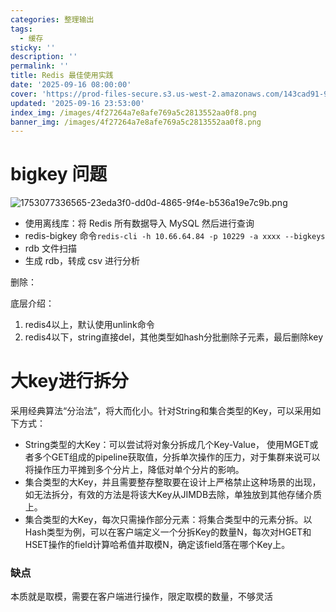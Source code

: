 ```yaml
---
categories: 整理输出
tags:
  - 缓存
sticky: ''
description: ''
permalink: ''
title: Redis 最佳使用实践
date: '2025-09-16 08:00:00'
cover: 'https://prod-files-secure.s3.us-west-2.amazonaws.com/143cad91-961b-48b0-82dc-78fbb6eb5abe/43539cac-2a74-4e44-9693-03381b35e458/106449882_p0.png?X-Amz-Algorithm=AWS4-HMAC-SHA256&X-Amz-Content-Sha256=UNSIGNED-PAYLOAD&X-Amz-Credential=ASIAZI2LB466XDVFXR2W%2F20250917%2Fus-west-2%2Fs3%2Faws4_request&X-Amz-Date=20250917T140046Z&X-Amz-Expires=3600&X-Amz-Security-Token=IQoJb3JpZ2luX2VjEC4aCXVzLXdlc3QtMiJGMEQCIH0n7%2BVm%2FAEkP7sb0MWttZ2rcg4%2B0bdIHRoz5owTC0y%2BAiBS%2Bzw9OxlMrcBaPI1JrvLjhnGkLTX%2FdP89uTUBdLxlOyqIBAin%2F%2F%2F%2F%2F%2F%2F%2F%2F%2F8BEAAaDDYzNzQyMzE4MzgwNSIMfMGGF5uxG7VWNfAfKtwD6bL3Gr7tFnAbKDI1RZH3nJn8Im3wGytmuUaQ7oZl7PN37YY1zv5dMMbAIx2krr0CrShjfBzQrEfT%2Fh2dSkptSM63rrR9iGOIBr3hly8Vcw0KTCE1v%2BQpEaXwDX1GI0oZ3G7b1W%2F8fp1xlNGKNIusklhQ2kPJf2xCpum9C5AA9zjjD4lRtM7EwKVSSFYWBZdP%2FUI8HmbWlK8t1XtPghoYUzBa3%2FhqkmgbvfRE9v55PgOVH0jLUGvHv6hVLJw7%2FQgCK47LG0HPA1CbvsEqxSWQ3Pk%2F1xLGm9MfP%2FwWouO0M7zZiK2YRlkfbRZ0bYjTG%2FpuuJ5ehuuj0QJUd%2FsDEkTH2nNTi%2ByYfnamGJVxVW4PdOHN5G%2BkRHQQnIXlkt8ouijk7vugXdmwbFTs8RSBPYGC85046XU0bdjk24Y%2BrNjYETIDDec%2FLa5C3uhxHYQZoRh76YdoE4SQUciJnN1MENBBLx%2Fa%2Bxlbra4uMXVowpcZpn%2Fz40dFLN3hz0T31oi2g9r%2Be9xNWAY9h8mR9CefR59QKeAWdUD0ReeLvLUMwVVEcdNhJWL%2FkqGzU9NuHFkKlz5N0ZGpxb6topslMJradC426t2FzNVedXagGCc9QJ4QkapU1ssc%2BoT3r%2FRdZAgwj%2FiqxgY6pgE1w8XyPuaQIByhhWcxG%2B7unnMi6%2Fn%2FvmhKclOO%2BXLaWsbQ1qZJ%2FMdcdC%2FYw4zpMRVPoiia9BqOTEbeByJUQtHRYb4%2B%2BX4ZOmwnpnyGKX7A1uR562%2Fte8eBeZjs4SKcFi6lgpgyfoENrj6O%2BplVslwTuaW%2FLOLVsJLBVWDqk5ofDgTbMjnxOqU%2FDz1%2B3nNVutOVuvTh8nceipgSsmGbkfrEm4yz4Sw1&X-Amz-Signature=bff3f307aa4fbdbfb4d4e7de28b6b62eb93ce97a0a279659c770858983160d28&X-Amz-SignedHeaders=host&x-amz-checksum-mode=ENABLED&x-id=GetObject'
updated: '2025-09-16 23:53:00'
index_img: /images/4f27264a7e8afe769a5c2813552aa0f8.png
banner_img: /images/4f27264a7e8afe769a5c2813552aa0f8.png
---
```


# bigkey 问题


![1753077336565-23eda3f0-dd0d-4865-9f4e-b536a19e7c9b.png](/images/c6758344cbe13f3ebf0f8718f40ab3f3.png)

- 使用离线库：将 Redis 所有数据导入 MySQL 然后进行查询
- redis-bigkey 命令`redis-cli -h 10.66.64.84 -p 10229 -a xxxx --bigkeys`
- rdb 文件扫描
- 生成 rdb，转成 csv 进行分析

删除：


底层介绍：

1. redis4以上，默认使用unlink命令
2. redis4以下，string直接del，其他类型如hash分批删除子元素，最后删除key

# 大key进行拆分


采用经典算法“分治法”，将大而化小。针对String和集合类型的Key，可以采用如下方式：

- String类型的大Key：可以尝试将对象分拆成几个Key-Value， 使用MGET或者多个GET组成的pipeline获取值，分拆单次操作的压力，对于集群来说可以将操作压力平摊到多个分片上，降低对单个分片的影响。
- 集合类型的大Key，并且需要整存整取要在设计上严格禁止这种场景的出现，如无法拆分，有效的方法是将该大Key从JIMDB去除，单独放到其他存储介质上。
- 集合类型的大Key，每次只需操作部分元素：将集合类型中的元素分拆。以Hash类型为例，可以在客户端定义一个分拆Key的数量N，每次对HGET和HSET操作的field计算哈希值并取模N，确定该field落在哪个Key上。

### 缺点


本质就是取模，需要在客户端进行操作，限定取模的数量，不够灵活

